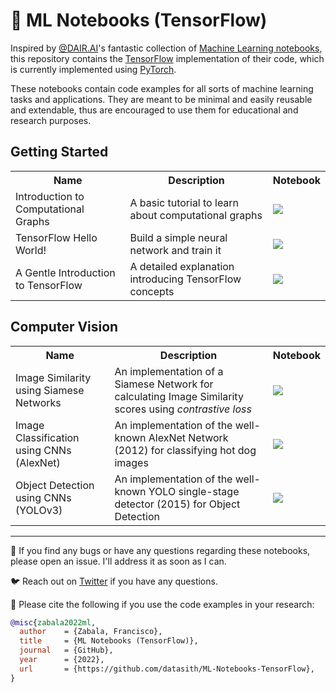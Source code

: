# 🐙 ML Notebooks (TensorFlow)

Inspired by [@DAIR.AI](https://github.com/dair-ai/)'s fantastic collection of [Machine Learning notebooks](https://github.com/dair-ai/ML-Notebooks), this repository contains the [TensorFlow](https://tensorflow.org/) implementation of their code, which is currently implemented using [PyTorch](https://pytorch.org/). 

These notebooks contain code examples for all sorts of machine learning tasks and applications. They are meant to be minimal and easily reusable and extendable, thus are encouraged to use them for educational and research purposes.

## Getting Started
<table class="tg">
  <tr>
    <th class="tg-yw4l"><b>Name</b></th>
    <th class="tg-yw4l"><b>Description</b></th>
    <th class="tg-yw4l"><b>Notebook</b></th>
  </tr>
  
  <tr>
    <td class="tg-yw4l">Introduction to Computational Graphs</td>
    <td class="tg-yw4l">A basic tutorial to learn about computational graphs</td>
    <td class="tg-yw4l"><a href="https://colab.research.google.com/github/datasith/ML-Notebooks-TensorFlow/blob/main/Intro_Computational_Graphs.ipynb">
      <img src="https://colab.research.google.com/assets/colab-badge.svg" width="" >
    </a></td>
  </tr>

  <tr>
    <td class="tg-yw4l">TensorFlow Hello World!</td>
    <td class="tg-yw4l">Build a simple neural network and train it</td>
    <td class="tg-yw4l"><a href="https://colab.research.google.com/github/datasith/ML-Notebooks-TensorFlow/blob/main/TensorFlow_Hello_World.ipynb">
      <img src="https://colab.research.google.com/assets/colab-badge.svg" width="" >
    </a></td>
  </tr>  
  
  <tr>
    <td class="tg-yw4l">A Gentle Introduction to TensorFlow</td>
    <td class="tg-yw4l">A detailed explanation introducing TensorFlow concepts	</td>
    <td class="tg-yw4l"><a href="https://colab.research.google.com/github/datasith/ML-Notebooks-TensorFlow/blob/main/A_Gentle_Introduction_to_TensorFlow.ipynb">
      <img src="https://colab.research.google.com/assets/colab-badge.svg" width="" >
    </a></td>
  </tr>    
</table>

## Computer Vision
<table class="tg">
  <tr>
    <th class="tg-yw4l"><b>Name</b></th>
    <th class="tg-yw4l"><b>Description</b></th>
    <th class="tg-yw4l"><b>Notebook</b></th>
  </tr>
  
  <tr>
    <td class="tg-yw4l">Image Similarity using Siamese Networks</td>
    <td class="tg-yw4l">An implementation of a Siamese Network for calculating Image Similarity scores using <i>contrastive loss</i></td>
    <td class="tg-yw4l"><a href="https://colab.research.google.com/github/datasith/ML-Notebooks-TensorFlow/blob/main/Image_Similarity_Siamese_Network.ipynb">
      <img src="https://colab.research.google.com/assets/colab-badge.svg" width="" >
    </a></td>
  </tr>
  
  <tr>
    <td class="tg-yw4l">Image Classification using CNNs (AlexNet)</td>
    <td class="tg-yw4l">An implementation of the well-known AlexNet Network (2012) for classifying hot dog images</td>
    <td class="tg-yw4l"><a href="https://colab.research.google.com/github/datasith/ML-Notebooks-TensorFlow/blob/main/Image_Classification_AlexNet.ipynb">
      <img src="https://colab.research.google.com/assets/colab-badge.svg" width="" >
    </a></td>
  </tr>
  
  <tr>
    <td class="tg-yw4l">Object Detection using CNNs (YOLOv3)</td>
    <td class="tg-yw4l">An implementation of the well-known YOLO single-stage detector (2015) for Object Detection</td>
    <td class="tg-yw4l"><a href="https://colab.research.google.com/github/datasith/ML-Notebooks-TensorFlow/blob/main/Object_Detection_YOLO.ipynb">
      <img src="https://colab.research.google.com/assets/colab-badge.svg" width="" >
    </a></td>
  </tr>    
</table>

---

🐞 If you find any bugs or have any questions regarding these notebooks, please open an issue. I'll address it as soon as I can. 

🐦 Reach out on [Twitter](https://twitter.com/datasith) if you have any questions. 

🔗 Please cite the following if you use the code examples in your research:
```bibtex
@misc{zabala2022ml,
  author    = {Zabala, Francisco},
  title     = {ML Notebooks (TensorFlow)},
  journal   = {GitHub},
  year      = {2022},
  url       = {https://github.com/datasith/ML-Notebooks-TensorFlow},
}
```
